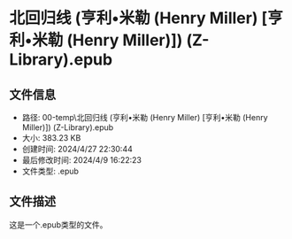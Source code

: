 ﻿# 北回归线 (亨利•米勒 (Henry Miller) [亨利•米勒 (Henry Miller)]) (Z-Library).epub

## 文件信息
- 路径: 00-temp\北回归线 (亨利•米勒 (Henry Miller) [亨利•米勒 (Henry Miller)]) (Z-Library).epub
- 大小: 383.23 KB
- 创建时间: 2024/4/27 22:30:44
- 最后修改时间: 2024/4/9 16:22:23
- 文件类型: .epub

## 文件描述
这是一个.epub类型的文件。

